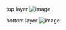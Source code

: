 top layer
![image](https://github.com/nghiahuynhtv01042002/Module_drv8833_with_stm32f411/assets/141972718/80a645c2-a0c6-40c7-af1b-256549a7a365)


bottom layer 
![image](https://github.com/nghiahuynhtv01042002/Module_drv8833_with_stm32f411/assets/141972718/c92966fb-3ddc-4994-bfc7-bc4486772a38)


